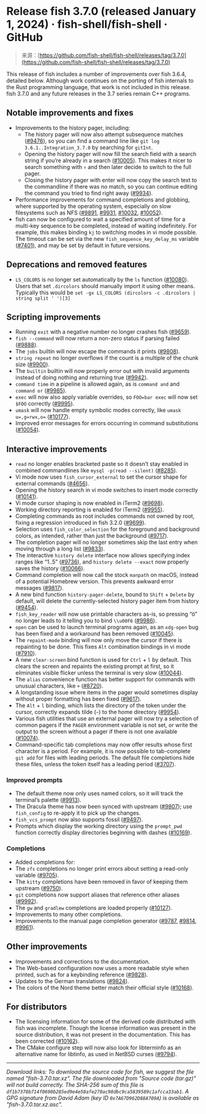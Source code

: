 <!--yml
category: 未分类
date: 2024-05-27 14:24:26
-->

# Release fish 3.7.0 (released January 1, 2024) · fish-shell/fish-shell · GitHub

> 来源：[https://github.com/fish-shell/fish-shell/releases/tag/3.7.0](https://github.com/fish-shell/fish-shell/releases/tag/3.7.0)

This release of fish includes a number of improvements over fish 3.6.4, detailed below. Although work continues on the porting of fish internals to the Rust programming language, that work is not included in this release. fish 3.7.0 and any future releases in the 3.7 series remain C++ programs.

## Notable improvements and fixes

*   Improvements to the history pager, including:
    *   The history pager will now also attempt subsequence matches ([#9476](https://github.com/fish-shell/fish-shell/issues/9476)), so you can find a command line like `git log 3.6.1..Integration_3.7.0` by searching for `gitInt`.
    *   Opening the history pager will now fill the search field with a search string if you’re already in a search ([#10005](https://github.com/fish-shell/fish-shell/issues/10005)). This makes it nicer to search something with `↑` and then later decide to switch to the full pager.
    *   Closing the history pager with enter will now copy the search text to the commandline if there was no match, so you can continue editing the command you tried to find right away ([#9934](https://github.com/fish-shell/fish-shell/issues/9934)).
*   Performance improvements for command completions and globbing, where supported by the operating system, especially on slow filesystems such as NFS ([#9891](https://github.com/fish-shell/fish-shell/issues/9891), [#9931](https://github.com/fish-shell/fish-shell/issues/9931), [#10032](https://github.com/fish-shell/fish-shell/issues/10032), [#10052](https://github.com/fish-shell/fish-shell/issues/10052)).
*   fish can now be configured to wait a specified amount of time for a multi-key sequence to be completed, instead of waiting indefinitely. For example, this makes binding `kj` to switching modes in vi mode possible.
    The timeout can be set via the new `fish_sequence_key_delay_ms` variable ([#7401](https://github.com/fish-shell/fish-shell/issues/7401)), and may be set by default in future versions.

## Deprecations and removed features

*   `LS_COLORS` is no longer set automatically by the `ls` function ([#10080](https://github.com/fish-shell/fish-shell/issues/10080)). Users
    that set `.dircolors` should manually import it using other means. Typically this would be `set -gx LS_COLORS (dircolors -c .dircolors | string split ' ')[3]`

## Scripting improvements

*   Running `exit` with a negative number no longer crashes fish ([#9659](https://github.com/fish-shell/fish-shell/issues/9659)).
*   `fish --command` will now return a non-zero status if parsing failed ([#9888](https://github.com/fish-shell/fish-shell/issues/9888)).
*   The `jobs` builtin will now escape the commands it prints ([#9808](https://github.com/fish-shell/fish-shell/issues/9808)).
*   `string repeat` no longer overflows if the count is a multiple of the chunk size ([#9900](https://github.com/fish-shell/fish-shell/issues/9900)).
*   The `builtin` builtin will now properly error out with invalid arguments instead of doing nothing and returning true ([#9942](https://github.com/fish-shell/fish-shell/issues/9942)).
*   `command time` in a pipeline is allowed again, as is `command and` and `command or` ([#9985](https://github.com/fish-shell/fish-shell/issues/9985)).
*   `exec` will now also apply variable overrides, so `FOO=bar exec` will now set `$FOO` correctly ([#9995](https://github.com/fish-shell/fish-shell/issues/9995)).
*   `umask` will now handle empty symbolic modes correctly, like `umask u=,g=rwx,o=` ([#10177](https://github.com/fish-shell/fish-shell/issues/10177)).
*   Improved error messages for errors occurring in command substitutions ([#10054](https://github.com/fish-shell/fish-shell/issues/10054)).

## Interactive improvements

*   `read` no longer enables bracketed paste so it doesn’t stay enabled in combined commandlines like `mysql -p(read --silent)` ([#8285](https://github.com/fish-shell/fish-shell/issues/8285)).
*   Vi mode now uses `fish_cursor_external` to set the cursor shape for external commands ([#4656](https://github.com/fish-shell/fish-shell/issues/4656)).
*   Opening the history search in vi mode switches to insert mode correctly ([#10141](https://github.com/fish-shell/fish-shell/issues/10141)).
*   Vi mode cursor shaping is now enabled in iTerm2 ([#9698](https://github.com/fish-shell/fish-shell/issues/9698)).
*   Working directory reporting is enabled for iTerm2 ([#9955](https://github.com/fish-shell/fish-shell/issues/9955)).
*   Completing commands as root includes commands not owned by root, fixing a regression introduced in fish 3.2.0 ([#9699](https://github.com/fish-shell/fish-shell/issues/9699)).
*   Selection uses `fish_color_selection` for the foreground and background colors, as intended, rather than just the background ([#9717](https://github.com/fish-shell/fish-shell/issues/9717)).
*   The completion pager will no longer sometimes skip the last entry when moving through a long list ([#9833](https://github.com/fish-shell/fish-shell/issues/9833)).
*   The interactive `history delete` interface now allows specifying index ranges like “1..5” ([#9736](https://github.com/fish-shell/fish-shell/issues/9736)), and `history delete --exact` now properly saves the history ([#10066](https://github.com/fish-shell/fish-shell/issues/10066)).
*   Command completion will now call the stock `manpath` on macOS, instead of a potential Homebrew version. This prevents awkward error messages ([#9817](https://github.com/fish-shell/fish-shell/issues/9817)).
*   A new bind function `history-pager-delete`, bound to `Shift` + `Delete` by default, will delete the currently-selected history pager item from history ([#9454](https://github.com/fish-shell/fish-shell/issues/9454)).
*   `fish_key_reader` will now use printable characters as-is, so pressing “ö” no longer leads to it telling you to bind `\\u00F6` ([#9986](https://github.com/fish-shell/fish-shell/issues/9986)).
*   `open` can be used to launch terminal programs again, as an `xdg-open` bug has been fixed and a workaround has been removed ([#10045](https://github.com/fish-shell/fish-shell/issues/10045)).
*   The `repaint-mode` binding will now only move the cursor if there is repainting to be done. This fixes `Alt` combination bindings in vi mode ([#7910](https://github.com/fish-shell/fish-shell/issues/7910)).
*   A new `clear-screen` bind function is used for `Ctrl` + `l` by default. This clears the screen and repaints the existing prompt at first,
    so it eliminates visible flicker unless the terminal is very slow ([#10044](https://github.com/fish-shell/fish-shell/issues/10044)).
*   The `alias` convenience function has better support for commands with unusual characters, like `+` ([#8720](https://github.com/fish-shell/fish-shell/issues/8720)).
*   A longstanding issue where items in the pager would sometimes display without proper formatting has been fixed ([#9617](https://github.com/fish-shell/fish-shell/issues/9617)).
*   The `Alt` + `l` binding, which lists the directory of the token under the cursor, correctly expands tilde (`~`) to the home directory ([#9954](https://github.com/fish-shell/fish-shell/issues/9954)).
*   Various fish utilities that use an external pager will now try a selection of common pagers if the `PAGER` environment variable is not set, or write the output to the screen without a pager if there is not one available ([#10074](https://github.com/fish-shell/fish-shell/issues/10074)).
*   Command-specific tab completions may now offer results whose first character is a period. For example, it is now possible to tab-complete `git add` for files with leading periods. The default file completions hide these files, unless the token itself has a leading period ([#3707](https://github.com/fish-shell/fish-shell/issues/3707)).

### Improved prompts

*   The default theme now only uses named colors, so it will track the terminal’s palette ([#9913](https://github.com/fish-shell/fish-shell/issues/9913)).
*   The Dracula theme has now been synced with upstream ([#9807](https://github.com/fish-shell/fish-shell/issues/9807)); use `fish_config` to re-apply it to pick up the changes.
*   `fish_vcs_prompt` now also supports fossil ([#9497](https://github.com/fish-shell/fish-shell/issues/9497)).
*   Prompts which display the working directory using the `prompt_pwd` function correctly display directories beginning with dashes ([#10169](https://github.com/fish-shell/fish-shell/issues/10169)).

### Completions

*   Added completions for:
*   The `zfs` completions no longer print errors about setting a read-only variable ([#9705](https://github.com/fish-shell/fish-shell/issues/9705)).
*   The `kitty` completions have been removed in favor of keeping them upstream ([#9750](https://github.com/fish-shell/fish-shell/issues/9750)).
*   `git` completions now support aliases that reference other aliases ([#9992](https://github.com/fish-shell/fish-shell/issues/9992)).
*   The `gw` and `gradlew` completions are loaded properly ([#10127](https://github.com/fish-shell/fish-shell/issues/10127)).
*   Improvements to many other completions.
*   Improvements to the manual page completion generator ([#9787](https://github.com/fish-shell/fish-shell/issues/9787), [#9814](https://github.com/fish-shell/fish-shell/issues/9814), [#9961](https://github.com/fish-shell/fish-shell/issues/9961)).

## Other improvements

*   Improvements and corrections to the documentation.
*   The Web-based configuration now uses a more readable style when printed, such as for a keybinding reference ([#9828](https://github.com/fish-shell/fish-shell/issues/9828)).
*   Updates to the German translations ([#9824](https://github.com/fish-shell/fish-shell/issues/9824)).
*   The colors of the Nord theme better match their official style ([#10168](https://github.com/fish-shell/fish-shell/issues/10168)).

## For distributors

*   The licensing information for some of the derived code distributed with fish was incomplete. Though the license information was present in the source distribution, it was not present in the documentation. This has been corrected ([#10162](https://github.com/fish-shell/fish-shell/issues/10162)).
*   The CMake configure step will now also look for libterminfo as an alternative name for libtinfo, as used in NetBSD curses ([#9794](https://github.com/fish-shell/fish-shell/issues/9794)).

* * *

*Download links: To download the source code for fish, we suggest the file named "fish-3.7.0.tar.xz". The file downloaded from "Source code (tar.gz)" will not build correctly. The SHA-256 sum of this file is `df1b7378b714f0690b285ed9e4e58afe270ac98dbc9ca5839589c1afcca33ab1`. A GPG signature from David Adam (key ID `0x7A67D962D88A709A`) is available as "fish-3.7.0.tar.xz.asc".*